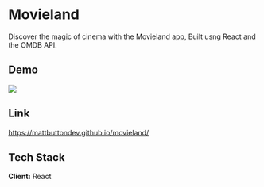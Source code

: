 
# Movieland

Discover the magic of cinema with the Movieland app, Built usng React and the OMDB API.

## Demo

![](https://s6.gifyu.com/images/S8c9f.gif)
## Link
https://mattbuttondev.github.io/movieland/
## Tech Stack

**Client:** React

